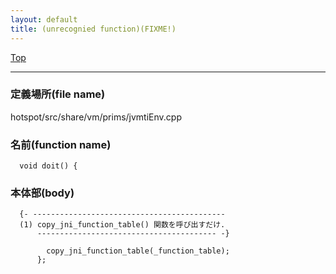 ```yaml
---
layout: default
title: (unrecognied function)(FIXME!)
---
```

[Top](../index.html)

--- 
### 定義場所(file name)
hotspot/src/share/vm/prims/jvmtiEnv.cpp

### 名前(function name)
```
  void doit() {
```

### 本体部(body)
```
  {- -------------------------------------------
  (1) copy_jni_function_table() 関数を呼び出すだけ.
      ---------------------------------------- -}

	    copy_jni_function_table(_function_table);
	  };
	
```


